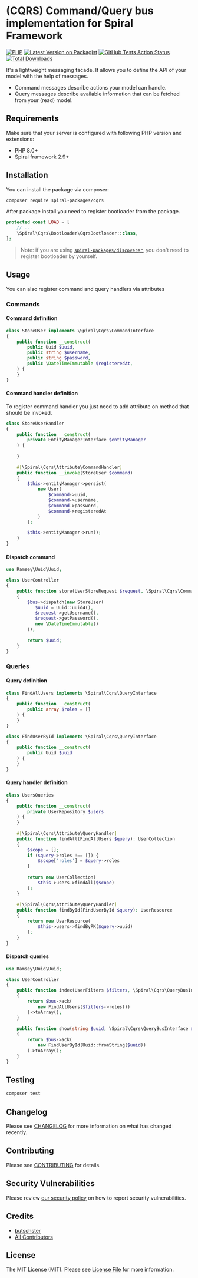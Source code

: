 # (CQRS) Command/Query bus implementation for Spiral Framework

[![PHP](https://img.shields.io/packagist/php-v/spiral-packages/cqrs.svg?style=flat-square)](https://packagist.org/packages/spiral-packages/cqrs)
[![Latest Version on Packagist](https://img.shields.io/packagist/v/spiral-packages/cqrs.svg?style=flat-square)](https://packagist.org/packages/spiral-packages/cqrs)
[![GitHub Tests Action Status](https://img.shields.io/github/workflow/status/spiral-packages/cqrs/run-tests?label=tests&style=flat-square)](https://github.com/spiral-packages/cqrs/actions?query=workflow%3Arun-tests+branch%3Amain)
[![Total Downloads](https://img.shields.io/packagist/dt/spiral-packages/cqrs.svg?style=flat-square)](https://packagist.org/packages/spiral-packages/cqrs)

It's a lightweight messaging facade. It allows you to define the API of your model with the help of messages.

- Command messages describe actions your model can handle.
- Query messages describe available information that can be fetched from your (read) model.

## Requirements

Make sure that your server is configured with following PHP version and extensions:

- PHP 8.0+
- Spiral framework 2.9+

## Installation

You can install the package via composer:

```bash
composer require spiral-packages/cqrs
```

After package install you need to register bootloader from the package.

```php
protected const LOAD = [
    // ...
    \Spiral\Cqrs\Bootloader\CqrsBootloader::class,
];
```

> Note: if you are using [`spiral-packages/discoverer`](https://github.com/spiral-packages/discoverer),
> you don't need to register bootloader by yourself.

## Usage

You can also register command and query handlers via attributes

### Commands

#### Command definition

```php
class StoreUser implements \Spiral\Cqrs\CommandInterface
{
    public function __construct(
        public Uuid $uuid,
        public string $username,
        public string $password,
        public \DateTimeImmutable $registeredAt,
    ) {
    }
}
```

#### Command handler definition

To register command handler you just need to add attribute on method that should be invoked.

```php
class StoreUserHandler
{
    public function __construct(
        private EntityManagerInterface $entityManager
    ) {
    
    }
    
    #[\Spiral\Cqrs\Attribute\CommandHandler]
    public function __invoke(StoreUser $command)
    {
        $this->entityManager->persist(
            new User(
                $command->uuid,
                $command->username,
                $command->password,
                $command->registeredAt
            )
        );

        $this->entityManager->run();
    }
}
```

#### Dispatch command

```php
use Ramsey\Uuid\Uuid;

class UserController 
{
    public function store(UserStoreRequest $request, \Spiral\Cqrs\CommandBusInterface $bus)
    {
        $bus->dispatch(new StoreUser(
           $uuid = Uuid::uuid4(), 
           $request->getUsername(), 
           $request->getPassword(), 
           new \DateTimeImmutable()
        ));
        
        return $uuid;
    }
}
```

### Queries

#### Query definition

```php
class FindAllUsers implements \Spiral\Cqrs\QueryInterface
{
    public function __construct(
        public array $roles = []
    ) {
    }
}
```

```php
class FindUserById implements \Spiral\Cqrs\QueryInterface
{
    public function __construct(
        public Uuid $uuid
    ) {
    }
}
```

#### Query handler definition

```php
class UsersQueries
{
    public function __construct(
        private UserRepository $users
    ) {
    }
    
    #[\Spiral\Cqrs\Attribute\QueryHandler]
    public function findAll(FindAllUsers $query): UserCollection
    {
        $scope = [];
        if ($query->roles !== []) {
            $scope['roles'] = $query->roles
        }
        
        return new UserCollection(
            $this->users->findAll($scope)
        );
    }
    
    #[\Spiral\Cqrs\Attribute\QueryHandler]
    public function findById(FindUserById $query): UserResource
    {
        return new UserResource(
            $this->users->findByPK($query->uuid)
        );
    }
}
```

#### Dispatch queries

```php
use Ramsey\Uuid\Uuid;

class UserController 
{
    public function index(UserFilters $filters, \Spiral\Cqrs\QueryBusInterface $bus)
    {
        return $bus->ack(
            new FindAllUsers($filters->roles())
        )->toArray();
    }
    
    public function show(string $uuid, \Spiral\Cqrs\QueryBusInterface $bus)
    {
        return $bus->ack(
            new FindUserById(Uuid::fromString($uuid))
        )->toArray();
    }
}
```

## Testing

```bash
composer test
```

## Changelog

Please see [CHANGELOG](CHANGELOG.md) for more information on what has changed recently.

## Contributing

Please see [CONTRIBUTING](.github/CONTRIBUTING.md) for details.

## Security Vulnerabilities

Please review [our security policy](../../security/policy) on how to report security vulnerabilities.

## Credits

- [butschster](https://github.com/spiral-packages)
- [All Contributors](../../contributors)

## License

The MIT License (MIT). Please see [License File](LICENSE) for more information.
